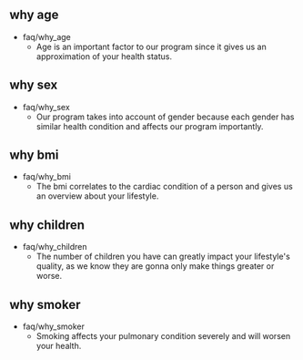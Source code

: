 ## why age
* faq/why_age
    - Age is an important factor to our program since it gives us an approximation of your health status.

## why sex
* faq/why_sex
    - Our program takes into account of gender because each gender has similar health condition and affects our program importantly.

## why bmi
* faq/why_bmi
    - The bmi correlates to the cardiac condition of a person and gives us an overview about your lifestyle.

## why children
* faq/why_children
    - The number of children you have can greatly impact your lifestyle's quality, as we know they are gonna only make things greater or worse.

## why smoker
* faq/why_smoker
    - Smoking affects your pulmonary condition severely and will worsen your health.